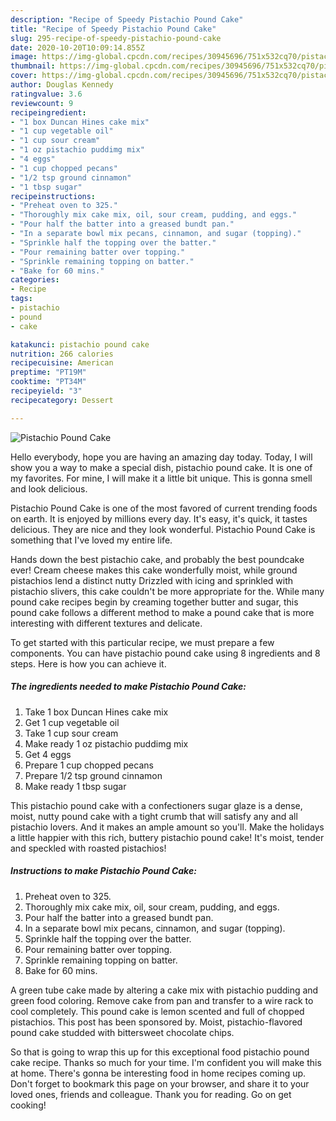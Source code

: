 ```yaml
---
description: "Recipe of Speedy Pistachio Pound Cake"
title: "Recipe of Speedy Pistachio Pound Cake"
slug: 295-recipe-of-speedy-pistachio-pound-cake
date: 2020-10-20T10:09:14.855Z
image: https://img-global.cpcdn.com/recipes/30945696/751x532cq70/pistachio-pound-cake-recipe-main-photo.jpg
thumbnail: https://img-global.cpcdn.com/recipes/30945696/751x532cq70/pistachio-pound-cake-recipe-main-photo.jpg
cover: https://img-global.cpcdn.com/recipes/30945696/751x532cq70/pistachio-pound-cake-recipe-main-photo.jpg
author: Douglas Kennedy
ratingvalue: 3.6
reviewcount: 9
recipeingredient:
- "1 box Duncan Hines cake mix"
- "1 cup vegetable oil"
- "1 cup sour cream"
- "1 oz pistachio puddimg mix"
- "4 eggs"
- "1 cup chopped pecans"
- "1/2 tsp ground cinnamon"
- "1 tbsp sugar"
recipeinstructions:
- "Preheat oven to 325."
- "Thoroughly mix cake mix, oil, sour cream, pudding, and eggs."
- "Pour half the batter into a greased bundt pan."
- "In a separate bowl mix pecans, cinnamon, and sugar (topping)."
- "Sprinkle half the topping over the batter."
- "Pour remaining batter over topping."
- "Sprinkle remaining topping on batter."
- "Bake for 60 mins."
categories:
- Recipe
tags:
- pistachio
- pound
- cake

katakunci: pistachio pound cake 
nutrition: 266 calories
recipecuisine: American
preptime: "PT19M"
cooktime: "PT34M"
recipeyield: "3"
recipecategory: Dessert

---
```



![Pistachio Pound Cake](https://img-global.cpcdn.com/recipes/30945696/751x532cq70/pistachio-pound-cake-recipe-main-photo.jpg)

Hello everybody, hope you are having an amazing day today. Today, I will show you a way to make a special dish, pistachio pound cake. It is one of my favorites. For mine, I will make it a little bit unique. This is gonna smell and look delicious.

Pistachio Pound Cake is one of the most favored of current trending foods on earth. It is enjoyed by millions every day. It's easy, it's quick, it tastes delicious. They are nice and they look wonderful. Pistachio Pound Cake is something that I've loved my entire life.

Hands down the best pistachio cake, and probably the best poundcake ever! Cream cheese makes this cake wonderfully moist, while ground pistachios lend a distinct nutty Drizzled with icing and sprinkled with pistachio slivers, this cake couldn&#39;t be more appropriate for the. While many pound cake recipes begin by creaming together butter and sugar, this pound cake follows a different method to make a pound cake that is more interesting with different textures and delicate.


To get started with this particular recipe, we must prepare a few components. You can have pistachio pound cake using 8 ingredients and 8 steps. Here is how you can achieve it.

<!--inarticleads1-->

##### The ingredients needed to make Pistachio Pound Cake:

1. Take 1 box Duncan Hines cake mix
1. Get 1 cup vegetable oil
1. Take 1 cup sour cream
1. Make ready 1 oz pistachio puddimg mix
1. Get 4 eggs
1. Prepare 1 cup chopped pecans
1. Prepare 1/2 tsp ground cinnamon
1. Make ready 1 tbsp sugar


This pistachio pound cake with a confectioners sugar glaze is a dense, moist, nutty pound cake with a tight crumb that will satisfy any and all pistachio lovers. And it makes an ample amount so you&#39;ll. Make the holidays a little happier with this rich, buttery pistachio pound cake! It&#39;s moist, tender and speckled with roasted pistachios! 

<!--inarticleads2-->

##### Instructions to make Pistachio Pound Cake:

1. Preheat oven to 325.
1. Thoroughly mix cake mix, oil, sour cream, pudding, and eggs.
1. Pour half the batter into a greased bundt pan.
1. In a separate bowl mix pecans, cinnamon, and sugar (topping).
1. Sprinkle half the topping over the batter.
1. Pour remaining batter over topping.
1. Sprinkle remaining topping on batter.
1. Bake for 60 mins.


A green tube cake made by altering a cake mix with pistachio pudding and green food coloring. Remove cake from pan and transfer to a wire rack to cool completely. This pound cake is lemon scented and full of chopped pistachios. This post has been sponsored by. Moist, pistachio-flavored pound cake studded with bittersweet chocolate chips. 

So that is going to wrap this up for this exceptional food pistachio pound cake recipe. Thanks so much for your time. I'm confident you will make this at home. There's gonna be interesting food in home recipes coming up. Don't forget to bookmark this page on your browser, and share it to your loved ones, friends and colleague. Thank you for reading. Go on get cooking!
